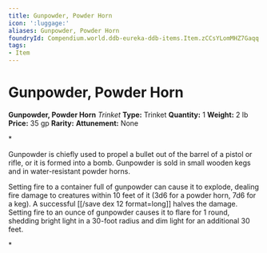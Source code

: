 ```yaml
---
title: Gunpowder, Powder Horn
icon: ':luggage:'
aliases: Gunpowder, Powder Horn
foundryId: Compendium.world.ddb-eureka-ddb-items.Item.zCCsYLomMHZ7Gaqq
tags:
- Item
---
```


# Gunpowder, Powder Horn

**Gunpowder, Powder Horn**
_Trinket_
**Type:** Trinket
**Quantity:** 1
**Weight:** 2 lb
**Price:** 35 gp
**Rarity:** 
**Attunement:** None

*<p class="Core-Styles_Core-Body">Gunpowder is chiefly used to propel a bullet out of the barrel of a pistol or rifle, or it is formed into a bomb. Gunpowder is sold in small wooden kegs and in water-resistant pow<span class="No-Break">der horns.</span></p>
<p class="Core-Styles_Core-Body">Setting fire to a container full of gunpowder can cause it to explode, dealing fire damage to creatures within 10 feet of it (3d6 for a powder horn, 7d6 for a keg). A successful [[/save dex 12 format=long]] halves the damage. Setting fire to an ounce of gunpowder causes it to flare for 1 round, shedding bright light in a 30-foot radius and dim light for an additiona<span class="No-Break">l 30 feet.</span></p>*